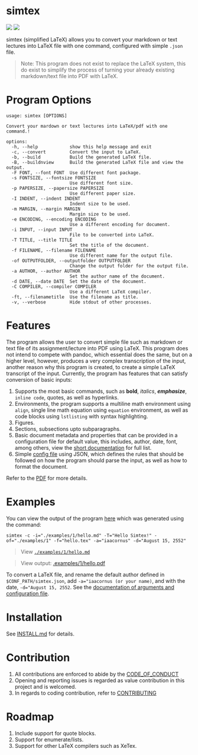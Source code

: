 # simtex

![](https://api.codiga.io/project/34276/score/svg)
![](https://github.com/iaacornus/simtex/actions/workflows/pytest.yaml/badge.svg)

simtex (simplified LaTeX) allows you to convert your markdown or text lectures
into LaTeX file with one command, configured with simple `.json` file.

> Note: This program does not exist to replace the LaTeX system, this do exist
to simplify the process of turning your already existing markdown/text file
into PDF with LaTeX.

# Program Options

```
usage: simtex [OPTIONS]

Convert your mardown or text lectures into LaTeX/pdf with one command.!

options:
  -h, --help            show this help message and exit
  -c, --convert         Convert the input to LaTeX.
  -b, --build           Build the generated LaTeX file.
  -B, --buildnview      Build the generated LaTeX file and view the output.
  -F FONT, --font FONT  Use different font package.
  -s FONTSIZE, --fontsize FONTSIZE
                        Use different font size.
  -p PAPERSIZE, --papersize PAPERSIZE
                        Use different paper size.
  -I INDENT, --indent INDENT
                        Indent size to be used.
  -m MARGIN, --margin MARGIN
                        Margin size to be used.
  -e ENCODING, --encoding ENCODING
                        Use a different encoding for document.
  -i INPUT, --input INPUT
                        File to be converted into LaTeX.
  -T TITLE, --title TITLE
                        Set the title of the document.
  -f FILENAME, --filename FILENAME
                        Use different name for the output file.
  -of OUTPUTFOLDER, --outputfolder OUTPUTFOLDER
                        Change the output folder for the output file.
  -a AUTHOR, --author AUTHOR
                        Set the author name of the document.
  -d DATE, --date DATE  Set the date of the document.
  -C COMPILER, --compiler COMPILER
                        Use a different LaTeX compiler.
  -ft, --filenametitle  Use the filename as title.
  -v, --verbose         Hide stdout of other processes.
```

# Features

The program allows the user to convert simple file such as markdown or text
file of its assignment/lecture into PDF using LaTeX. This program does not
intend to compete with pandoc, which essential does the same, but on a higher
level, however, produces a very complex transcription of the input, another
reason why this program is created, to create a simple LaTeX transcript of the
input. Currently, the program has features that can satisfy conversion of basic
inputs:

1. Supports the most basic commands, such as **bold**, _italics_,
**_emphasize_**, `inline code`, quotes, as well as hyperlinks.
2. Environments, the program supports a multiline math environment using
`align`, single line math equation using `equation` environment, as well as
code blocks using `lstlisting` with syntax highlighting.
3. Figures.
4. Sections, subsections upto subparagraphs.
5. Basic document metadata and properties that can be provided in a
configuration file for default value, this includes, author, date, font, among
others, view the [short documentation](./examples/config/README.md) for full
list.
6. Simple [config file](./examples/config/simtex.json) using JSON, which
defines the rules that should be followed on how the program should parse the
input, as well as how to format the document.

Refer to the [PDF](./examples/1/hello.pdf) for more details.

# Examples

You can view the output of the program [here](./examples/1/hello.pdf) which was
generated using the command:

```
simtex -c -i="./examples/1/hello.md" -T="Hello Simtex!" -of="./examples/1" -f="hello.tex" -a="iaacornus" -d="August 15, 2552"
```

> View [`./examples/1/hello.md`](./examples/1/example.md)

> View output: [.examples/1/hello.pdf](./examples/1/hello.pdf)

To convert a LaTeX file, and rename the default author defined in
`$CONF_PATH/simtex.json`, add `-a="iaacornus (or your name)`, and with the
date, `-d="August 15, 2552`.
See the [documentation of arguments and configuration file](./examples/config/README.md).

# Installation

See [INSTALL.md](INSTALL.md) for details.

# Contribution

1. All contributions are enforced to abide by the [CODE_OF_CONDUCT](CODE_OF_CONDUCT.md)
2. Opening and reporting issues is regarded as value contribution in this project and is welcomed.
3. In regards to coding contribution, refer to [CONTRIBUTING](CONTRIBUTING.md)

# Roadmap

1. Include support for quote blocks.
2. Support for enumerate/lists.
3. Support for other LaTeX compilers such as XeTex.
